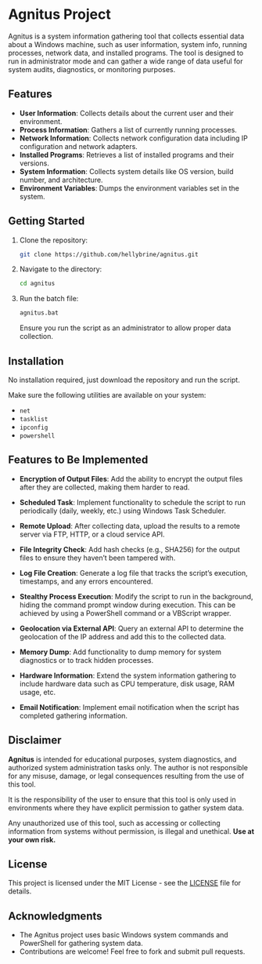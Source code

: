 # Agnitus Project

Agnitus is a system information gathering tool that collects essential data about a Windows machine, such as user information, system info, running processes, network data, and installed programs. The tool is designed to run in administrator mode and can gather a wide range of data useful for system audits, diagnostics, or monitoring purposes.

## Features

- **User Information**: Collects details about the current user and their environment.
- **Process Information**: Gathers a list of currently running processes.
- **Network Information**: Collects network configuration data including IP configuration and network adapters.
- **Installed Programs**: Retrieves a list of installed programs and their versions.
- **System Information**: Collects system details like OS version, build number, and architecture.
- **Environment Variables**: Dumps the environment variables set in the system.

## Getting Started

1. Clone the repository:
   ```bash
   git clone https://github.com/hellybrine/agnitus.git
   ```

2. Navigate to the directory:
   ```bash
   cd agnitus
   ```

3. Run the batch file:
   ```bash
   agnitus.bat
   ```

   Ensure you run the script as an administrator to allow proper data collection.

## Installation

No installation required, just download the repository and run the script.

Make sure the following utilities are available on your system:
- `net`
- `tasklist`
- `ipconfig`
- `powershell`

## Features to Be Implemented

- **Encryption of Output Files**: Add the ability to encrypt the output files after they are collected, making them harder to read.

- **Scheduled Task**: Implement functionality to schedule the script to run periodically (daily, weekly, etc.) using Windows Task Scheduler.

- **Remote Upload**: After collecting data, upload the results to a remote server via FTP, HTTP, or a cloud service API.

- **File Integrity Check**: Add hash checks (e.g., SHA256) for the output files to ensure they haven’t been tampered with.

- **Log File Creation**: Generate a log file that tracks the script’s execution, timestamps, and any errors encountered.

- **Stealthy Process Execution**: Modify the script to run in the background, hiding the command prompt window during execution. This can be achieved by using a PowerShell command or a VBScript wrapper.

- **Geolocation via External API**: Query an external API to determine the geolocation of the IP address and add this to the collected data.

- **Memory Dump**: Add functionality to dump memory for system diagnostics or to track hidden processes.

- **Hardware Information**: Extend the system information gathering to include hardware data such as CPU temperature, disk usage, RAM usage, etc.

- **Email Notification**: Implement email notification when the script has completed gathering information.

## Disclaimer

**Agnitus** is intended for educational purposes, system diagnostics, and authorized system administration tasks only. The author is not responsible for any misuse, damage, or legal consequences resulting from the use of this tool. 

It is the responsibility of the user to ensure that this tool is only used in environments where they have explicit permission to gather system data.

Any unauthorized use of this tool, such as accessing or collecting information from systems without permission, is illegal and unethical. **Use at your own risk.**

## License

This project is licensed under the MIT License - see the [LICENSE](LICENSE) file for details.

## Acknowledgments

- The Agnitus project uses basic Windows system commands and PowerShell for gathering system data.
- Contributions are welcome! Feel free to fork and submit pull requests.
